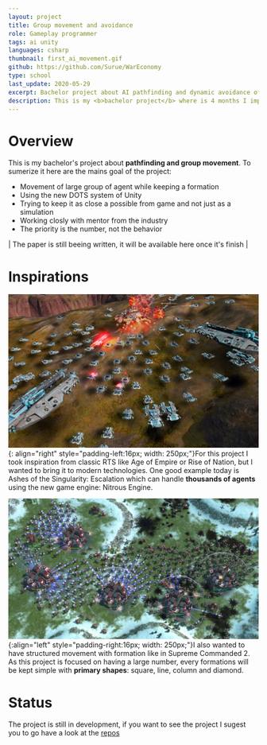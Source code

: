 ```yaml
---
layout: project
title: Group movement and avoidance
role: Gameplay programmer
tags: ai unity
languages: csharp
thumbnail: first_ai_movement.gif
github: https://github.com/Surue/WarEconomy
type: school
last_update: 2020-05-29
excerpt: Bachelor project about AI pathfinding and dynamic avoidance of groups.
description: This is my <b>bachelor project</b> where is 4 months I implemented a <b>pathfinding</b> system that could handle large number of agent <b>in a large scale world</b>. The mains systems are a full nav mesh complemented with a waypoint graph to connect every town in the map. Every movement of formation are handle by a mix of full on pathfinding with <b>dynamic obstacle avoidance</b>. The project is made using the new DOTS system from Unity.
---
```


# Overview
This is my bachelor's project about **pathfinding and group movement**. To sumerize it here are the mains goal of the project:
- Movement of large group of agent while keeping a formation
- Using the new DOTS system of Unity
- Trying to keep it as close a possible from game and not just as a simulation
- Working closly with mentor from the industry
- The priority is the number, not the behavior

| The paper is still beeing written, it will be available here once it's finish |

# Inspirations
![Ashes of the singularity](../assets/images/aiGroupMovement/ashes_of_the_singularity.jpg){: align="right" style="padding-left:16px; width: 250px;"}For this project I took inspiration from classic RTS like Age of Empire or Rise of Nation, but I wanted to bring it to modern technologies. One good example today is Ashes of the Singularity: Escalation which can handle **thousands of agents** using the new game engine: Nitrous Engine. <br clear="right">


![Supreme Commander 2](../assets/images/aiGroupMovement/supreme_commander_2.jpg){:align="left" style="padding-right:16px; width: 250px;"}I also wanted to have structured movement with formation like in Supreme Commanded 2. As this project is focused on having a large number, every formations will be kept simple with **primary shapes**: square, line, column and diamond.<br clear="left">

# Status
The project is still in development, if you want to see the project I sugest you to go have a look at the [repos](https://github.com/Surue/WarEconomy)